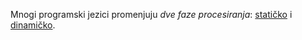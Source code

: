 
Mnogi programski jezici promenjuju *dve faze procesiranja*: [statičko](Statičko%20procesiranje.md) i [dinamičko](Dinamičko%20procesiranje.md).
